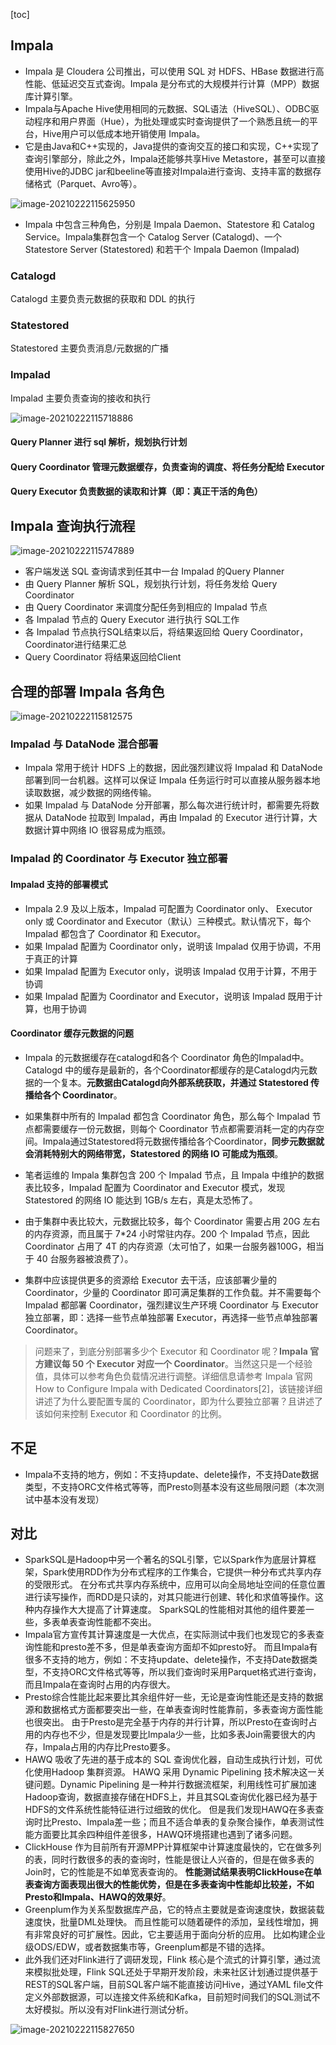 [toc]
## Impala
- Impala 是 Cloudera 公司推出，可以使用 SQL 对 HDFS、HBase 数据进行高性能、低延迟交互式查询。Impala 是分布式的大规模并行计算（MPP）数据库计算引擎。
- Impala与Apache Hive使用相同的元数据、SQL语法（HiveSQL）、ODBC驱动程序和用户界面（Hue），为批处理或实时查询提供了一个熟悉且统一的平台，Hive用户可以低成本地开销使用 Impala。
- 它是由Java和C++实现的，Java提供的查询交互的接口和实现，C++实现了查询引擎部分，除此之外，Impala还能够共享Hive Metastore，甚至可以直接使用Hive的JDBC jar和beeline等直接对Impala进行查询、支持丰富的数据存储格式（Parquet、Avro等）。

![image-20210222115625950](https://kingcall.oss-cn-hangzhou.aliyuncs.com/blog/img/image-20210222115625950.png)

- Impala 中包含三种角色，分别是 Impala Daemon、Statestore 和 Catalog Service。Impala集群包含一个 Catalog Server (Catalogd)、一个 Statestore Server (Statestored) 和若干个 Impala Daemon (Impalad)

### Catalogd
Catalogd 主要负责元数据的获取和 DDL 的执行
### Statestored
Statestored 主要负责消息/元数据的广播
### Impalad
Impalad 主要负责查询的接收和执行

![image-20210222115718886](https://kingcall.oss-cn-hangzhou.aliyuncs.com/blog/img/image-20210222115718886.png)

#### Query Planner 进行 sql 解析，规划执行计划

#### Query Coordinator 管理元数据缓存，负责查询的调度、将任务分配给 Executor

#### Query Executor 负责数据的读取和计算（即：真正干活的角色）

## Impala 查询执行流程
![image-20210222115747889](https://kingcall.oss-cn-hangzhou.aliyuncs.com/blog/img/image-20210222115747889.png)
- 客户端发送 SQL 查询请求到任其中一台 Impalad 的Query Planner
- 由 Query Planner 解析 SQL，规划执行计划，将任务发给 Query Coordinator
- 由 Query Coordinator 来调度分配任务到相应的 Impalad 节点
- 各 Impalad 节点的 Query Executor 进行执行 SQL工作
- 各 Impalad 节点执行SQL结束以后，将结果返回给 Query Coordinator，Coordinator进行结果汇总
- Query Coordinator 将结果返回给Client

## 合理的部署 Impala 各角色
![image-20210222115812575](https://kingcall.oss-cn-hangzhou.aliyuncs.com/blog/img/image-20210222115812575.png)
### Impalad 与 DataNode 混合部署
- Impala 常用于统计 HDFS 上的数据，因此强烈建议将 Impalad 和 DataNode 部署到同一台机器。这样可以保证 Impala 任务运行时可以直接从服务器本地读取数据，减少数据的网络传输。
- 如果 Impalad 与 DataNode 分开部署，那么每次进行统计时，都需要先将数据从 DataNode 拉取到 Impalad，再由 Impalad 的 Executor 进行计算，大数据计算中网络 IO 很容易成为瓶颈。

### Impalad 的 Coordinator 与 Executor 独立部署
#### Impalad 支持的部署模式
- Impala 2.9 及以上版本，Impalad 可配置为 Coordinator only、 Executor only 或 Coordinator and Executor（默认）三种模式。默认情况下，每个 Impalad 都包含了 Coordinator 和 Executor。
- 如果 Impalad 配置为 Coordinator only，说明该 Impalad 仅用于协调，不用于真正的计算
- 如果 Impalad 配置为 Executor only，说明该 Impalad 仅用于计算，不用于协调
- 如果 Impalad 配置为 Coordinator and Executor，说明该 Impalad 既用于计算，也用于协调

#### Coordinator 缓存元数据的问题
- Impala 的元数据缓存在catalogd和各个 Coordinator 角色的Impalad中。Catalogd 中的缓存是最新的，各个Coordinator都缓存的是Catalogd内元数据的一个复本。**元数据由Catalogd向外部系统获取，并通过 Statestored 传播给各个 Coordinator**。

- 如果集群中所有的 Impalad 都包含 Coordinator 角色，那么每个 Impalad 节点都需要缓存一份元数据，则每个 Coordinator 节点都需要消耗一定的内存空间。Impala通过Statestored将元数据传播给各个Coordinator，**同步元数据就会消耗特别大的网络带宽，Statestored 的网络 IO 可能成为瓶颈**。

- 笔者运维的 Impala 集群包含 200 个 Impalad 节点，且 Impala 中维护的数据表比较多，Impalad 配置为 Coordinator and Executor 模式，发现 Statestored 的网络 IO 能达到 1GB/s 左右，真是太恐怖了。
- 由于集群中表比较大，元数据比较多，每个 Coordinator 需要占用 20G 左右的内存资源，而且属于 7*24 小时常驻内存。200 个 Impalad 节点，因此 Coordinator 占用了 4T 的内存资源（太可怕了，如果一台服务器100G，相当于 40 台服务器被浪费了）。
- 集群中应该提供更多的资源给 Executor 去干活，应该部署少量的 Coordinator，少量的 Coordinator 即可满足集群的工作负载。并不需要每个 Impalad 都部署 Coordinator，强烈建议生产环境 Coordinator 与 Executor 独立部署，即：选择一些节点单独部署 Executor，再选择一些节点单独部署 Coordinator。
> 问题来了，到底分别部署多少个 Executor 和 Coordinator 呢？**Impala 官方建议每 50 个 Executor 对应一个 Coordinator**。当然这只是一个经验值，具体可以参考角色负载情况进行调整。详细信息请参考 Impala 官网 How to Configure Impala with Dedicated Coordinators[2]，该链接详细讲述了为什么要配置专属的 Coordinator，即为什么要独立部署？且讲述了该如何来控制 Executor 和 Coordinator 的比例。


## 不足
- Impala不支持的地方，例如：不支持update、delete操作，不支持Date数据类型，不支持ORC文件格式等等，而Presto则基本没有这些局限问题（本次测试中基本没有发现）

## 对比
- SparkSQL是Hadoop中另一个著名的SQL引擎，它以Spark作为底层计算框架，Spark使用RDD作为分布式程序的工作集合，它提供一种分布式共享内存的受限形式。 在分布式共享内存系统中，应用可以向全局地址空间的任意位置进行读写操作，而RDD是只读的，对其只能进行创建、转化和求值等操作。这种内存操作大大提高了计算速度。 SparkSQL的性能相对其他的组件要差一些，多表单表查询性能都不突出。
- Impala官方宣传其计算速度是一大优点，在实际测试中我们也发现它的多表查询性能和presto差不多，但是单表查询方面却不如presto好。 而且Impala有很多不支持的地方，例如：不支持update、delete操作，不支持Date数据类型，不支持ORC文件格式等等，所以我们查询时采用Parquet格式进行查询，而且Impala在查询时占用的内存很大。
- Presto综合性能比起来要比其余组件好一些，无论是查询性能还是支持的数据源和数据格式方面都要突出一些，在单表查询时性能靠前，多表查询方面性能也很突出。 由于Presto是完全基于内存的并行计算，所以Presto在查询时占用的内存也不少，但是发现要比Impala少一些，比如多表Join需要很大的内存，Impala占用的内存比Presto要多。
- HAWQ 吸收了先进的基于成本的 SQL 查询优化器，自动生成执行计划，可优化使用Hadoop 集群资源。 HAWQ 采用 Dynamic Pipelining 技术解决这一关键问题。Dynamic Pipelining 是一种并行数据流框架，利用线性可扩展加速Hadoop查询，数据直接存储在HDFS上，并且其SQL查询优化器已经为基于HDFS的文件系统性能特征进行过细致的优化。 但是我们发现HAWQ在多表查询时比Presto、Impala差一些；而且不适合单表的复杂聚合操作，单表测试性能方面要比其余四种组件差很多，HAWQ环境搭建也遇到了诸多问题。
- ClickHouse 作为目前所有开源MPP计算框架中计算速度最快的，它在做多列的表，同时行数很多的表的查询时，性能是很让人兴奋的，但是在做多表的Join时，它的性能是不如单宽表查询的。 **性能测试结果表明ClickHouse在单表查询方面表现出很大的性能优势，但是在多表查询中性能却比较差，不如Presto和Impala、HAWQ的效果好**。
- Greenplum作为关系型数据库产品，它的特点主要就是查询速度快，数据装载速度快，批量DML处理快。 而且性能可以随着硬件的添加，呈线性增加，拥有非常良好的可扩展性。因此，它主要适用于面向分析的应用。 比如构建企业级ODS/EDW，或者数据集市等，Greenplum都是不错的选择。
- 此外我们还对Flink进行了调研发现，Flink 核心是个流式的计算引擎，通过流来模拟批处理，Flink SQL还处于早期开发阶段，未来社区计划通过提供基于REST的SQL客户端，目前SQL客户端不能直接访问Hive，通过YAML file文件定义外部数据源，可以连接文件系统和Kafka，目前短时间我们的SQL测试不太好模拟。所以没有对Flink进行测试分析。

![image-20210222115827650](https://kingcall.oss-cn-hangzhou.aliyuncs.com/blog/img/image-20210222115827650.png)